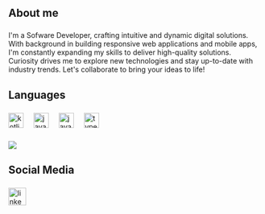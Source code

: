 <h2 align="left">About me</h2>

###

<p align="left">I'm a Sofware Developer, crafting intuitive and dynamic digital solutions. With background in building responsive web applications and mobile apps, I'm constantly expanding my skills to deliver high-quality solutions. Curiosity drives me to explore new technologies and stay up-to-date with industry trends. Let's collaborate to bring your ideas to life!</p>

###

<h2 align="left">Languages</h2>

###

<div align="left">
  <img src="https://cdn.jsdelivr.net/gh/devicons/devicon/icons/kotlin/kotlin-original.svg" height="30" alt="kotlin logo"  />
  <img width="12" />
  <img src="https://cdn.jsdelivr.net/gh/devicons/devicon/icons/java/java-original.svg" height="30" alt="java logo"  />
  <img width="12" />
  <img src="https://cdn.jsdelivr.net/gh/devicons/devicon/icons/javascript/javascript-original.svg" height="30" alt="javascript logo"  />
  <img width="12" />
  <img src="https://cdn.jsdelivr.net/gh/devicons/devicon/icons/typescript/typescript-original.svg" height="30" alt="typescript logo"  />
</div>

###

<picture>
  <source
    srcset="https://github-readme-stats.vercel.app/api/top-langs?username=n1akai&show_icons=true&locale=en&layout=compact&theme=dark&hide=HTML,CSS,Blade,Hack"
    media="(prefers-color-scheme: dark)"
  />
<img src="https://github-readme-stats.vercel.app/api/top-langs?username=n1akai&show_icons=true&locale=en&layout=compact&hide=HTML,CSS,Blade,Hack" />
</picture>

###

<h2 align="left">Social Media</h2>

###

<div align="left">
  <a href="https://www.linkedin.com/in/saad-aboulhoda/" target="_blank">
    <img src="https://img.shields.io/static/v1?message=LinkedIn&logo=linkedin&label=&color=0077B5&logoColor=white&labelColor=&style=for-the-badge" height="35" alt="linkedin logo"  />
  </a>
</div>

###
